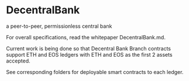 # DecentralBank
a peer-to-peer, permissionless central bank

For overall specifications, read the whitepaper DecentralBank.md. 

Current work is being done so that Decentral Bank Branch contracts support ETH and EOS ledgers with ETH and EOS as the first 2 assets accepted. 

See corresponding folders for deployable smart contracts to each ledger. 
